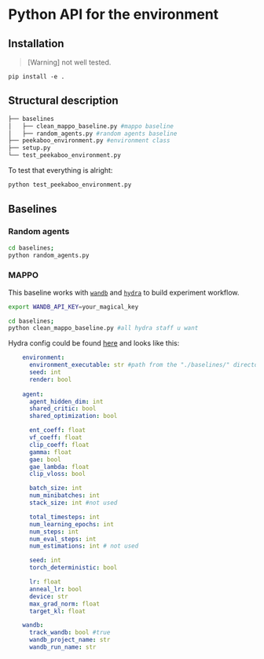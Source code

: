 # Python API for the environment

## Installation 
>[Warning] not well tested.

```
pip install -e .
```

## Structural description

```Bash
├── baselines
│   ├── clean_mappo_baseline.py #mappo baseline
│   ├── random_agents.py #random agents baseline
├── peekaboo_environment.py #environment class
├── setup.py
└── test_peekaboo_environment.py
```

To test that everything is alright:
```Bash
python test_peekaboo_environment.py
```

## Baselines

### Random agents
```Bash
cd baselines;
python random_agents.py
```
### MAPPO 
This baseline works with [`wandb`](https://wandb.ai/) and [`hydra`](https://hydra.cc/) to build experiment workflow.
```Bash
export WANDB_API_KEY=your_magical_key
```

```Bash
cd baselines;
python clean_mappo_baseline.py #all hydra staff u want
```

Hydra config could be found [here](../configs/python/mappo_config.yaml) and looks like this:
```yaml
    environment:
      environment_executable: str #path from the "./baselines/" directory
      seed: int
      render: bool
    
    agent:
      agent_hidden_dim: int
      shared_critic: bool
      shared_optimization: bool

      ent_coeff: float
      vf_coeff: float
      clip_coeff: float
      gamma: float
      gae: bool
      gae_lambda: float
      clip_vloss: bool

      batch_size: int
      num_minibatches: int 
      stack_size: int #not used

      total_timesteps: int
      num_learning_epochs: int
      num_steps: int
      num_eval_steps: int
      num_estimations: int # not used

      seed: int
      torch_deterministic: bool

      lr: float
      anneal_lr: bool
      device: str
      max_grad_norm: float
      target_kl: float

    wandb:
      track_wandb: bool #true
      wandb_project_name: str
      wandb_run_name: str
```
